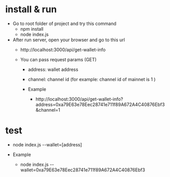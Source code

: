 # install & run
- Go to root folder of project and try this command
   - npm install
   - node index.js
- After run server, open your browser and go to this url
  - http://localhost:3000/api/get-wallet-info
  - You can pass request params (GET)

     - address: wallet address
     - channel: channel id (for example: channel id of mainnet is 1 )
     - Example

          - http://localhost:3000/api/get-wallet-info?address=0xa79E63e78Eec28741e711f89A672A4C40876Ebf3&channel=1

# test

 - node index.js --wallet=[address]
 - Example

     - node index.js --wallet=0xa79E63e78Eec28741e711f89A672A4C40876Ebf3

